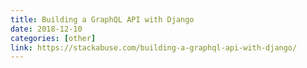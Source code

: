 ```yaml
---
title: Building a GraphQL API with Django
date: 2018-12-10
categories: [other]
link: https://stackabuse.com/building-a-graphql-api-with-django/
---
```


